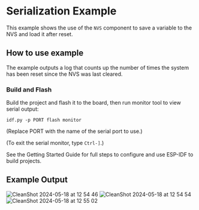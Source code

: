 # Serialization Example

This example shows the use of the `NVS` component to save a variable to the NVS and load 
it after reset. 

## How to use example

The example outputs a log that counts up the number of times the system has been reset 
since the NVS was last cleared. 

### Build and Flash

Build the project and flash it to the board, then run monitor tool to view serial output:

```
idf.py -p PORT flash monitor
```

(Replace PORT with the name of the serial port to use.)

(To exit the serial monitor, type ``Ctrl-]``.)

See the Getting Started Guide for full steps to configure and use ESP-IDF to build projects.

## Example Output

![CleanShot 2024-05-18 at 12 54 46](https://github.com/esp-cpp/espp/assets/213467/60b2db2f-8796-4ae3-9a8c-51f69fa21911)
![CleanShot 2024-05-18 at 12 54 54](https://github.com/esp-cpp/espp/assets/213467/ddceddbf-0690-4590-93b6-66cf91ad1898)
![CleanShot 2024-05-18 at 12 55 02](https://github.com/esp-cpp/espp/assets/213467/1181fc79-f7bd-4b1d-b351-e5ca24ee7c55)
